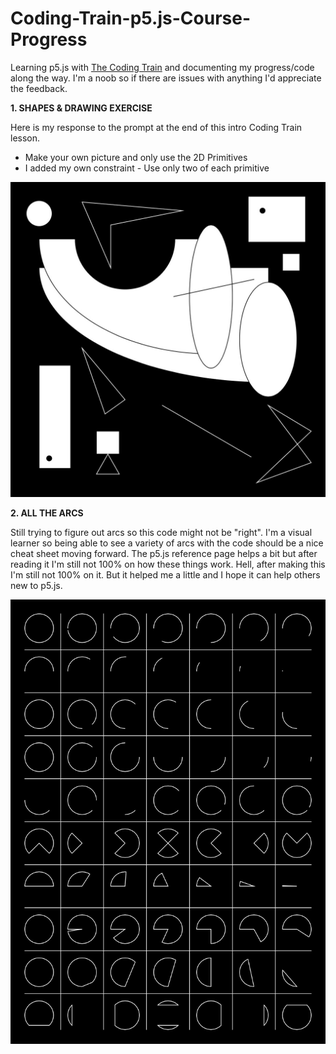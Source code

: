 # Coding-Train-p5.js-Course-Progress
Learning p5.js with [The Coding Train](https://www.youtube.com/channel/UCvjgXvBlbQiydffZU7m1_aw) and documenting my progress/code along the way. I'm a noob so if there are issues with anything I'd appreciate the feedback.

**1. SHAPES & DRAWING EXERCISE**

Here is my response to the prompt at the end of this intro Coding Train lesson.
* Make your own picture and only use the 2D Primitives
* I added my own constraint - Use only two of each primitive

<img src="images/2D-Primitives.jpg" width="600">

**2. ALL THE ARCS**

Still trying to figure out arcs so this code might not be "right". I'm a visual learner so being able to see a variety of arcs with the code should be a nice cheat sheet moving forward. The p5.js reference page helps a bit but after reading it I'm still not 100% on how these things work. Hell, after making this I'm still not 100% on it. But it helped me a little and I hope it can help others new to p5.js.

<img src="images/All_The_Arcs.jpg" width="600">
